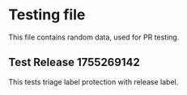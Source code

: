 # Testing file

This file contains random data, used for PR testing.


## Test Release 1755269142

This tests triage label protection with release label.
